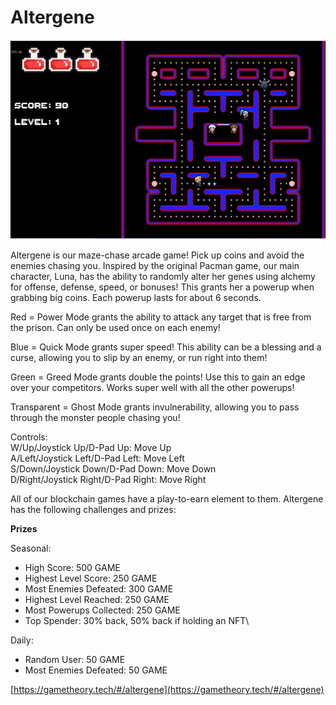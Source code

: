 # Altergene

![](../.gitbook/assets/2022-05-15.png)

Altergene is our maze-chase arcade game! Pick up coins and avoid the enemies chasing you. Inspired by the original Pacman game, our main character, Luna, has the ability to randomly alter her genes using alchemy for offense, defense, speed, or bonuses! This grants her a powerup when grabbing big coins. Each powerup lasts for about 6 seconds.

Red = Power Mode grants the ability to attack any target that is free from the prison. Can only be used once on each enemy!&#x20;

Blue = Quick Mode grants super speed! This ability can be a blessing and a curse, allowing you to slip by an enemy, or run right into them!&#x20;

Green = Greed Mode grants double the points! Use this to gain an edge over your competitors. Works super well with all the other powerups!&#x20;

Transparent = Ghost Mode grants invulnerability, allowing you to pass through the monster people chasing you!

Controls:\
W/Up/Joystick Up/D-Pad Up: Move Up\
A/Left/Joystick Left/D-Pad Left: Move Left\
S/Down/Joystick Down/D-Pad Down: Move Down\
D/Right/Joystick Right/D-Pad Right: Move Right

All of our blockchain games have a play-to-earn element to them. Altergene has the following challenges and prizes:



**Prizes**

Seasonal:

* High Score: 500 GAME
* Highest Level Score: 250 GAME
* Most Enemies Defeated: 300 GAME
* Highest Level Reached: 250 GAME
* Most Powerups Collected: 250 GAME
* Top Spender: 30% back, 50% back if holding an NFT\


Daily:

* Random User: 50 GAME
* Most Enemies Defeated: 50 GAME



[https://gametheory.tech/#/altergene](https://gametheory.tech/#/altergene)
